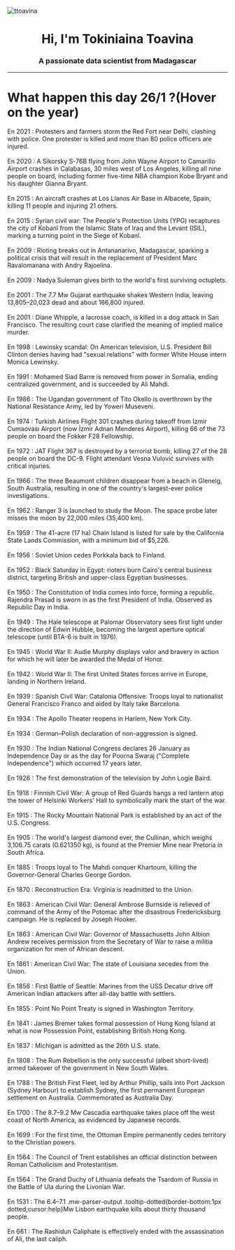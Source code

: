 
<p align="left"> <img src="https://komarev.com/ghpvc/?username=ttoavina&label=Profile%20views&color=0e75b6&style=flat" alt="ttoavina" /> </p>
<h1 align="center">Hi, I'm Tokiniaina Toavina</h1>
<h3 align="center">A passionate data scientist from Madagascar</h3>
    
<hr/>
<h1> What happen this day 26/1 ?(Hover on the year)</h1>

En 2021 : Protesters and farmers storm the Red Fort near Delhi, clashing with police. One protester is killed and more than 80 police officers are injured.
<br/><br/>
En 2020 : A Sikorsky S-76B flying from John Wayne Airport to Camarillo Airport crashes in Calabasas, 30 miles west of Los Angeles, killing all nine people on board, including former five-time NBA champion Kobe Bryant and his daughter Gianna Bryant.
<br/><br/>
En 2015 : An aircraft crashes at Los Llanos Air Base in Albacete, Spain, killing 11 people and injuring 21 others.
<br/><br/>
En 2015 : Syrian civil war: The People's Protection Units (YPG) recaptures the city of Kobanî from the Islamic State of Iraq and the Levant (ISIL), marking a turning point in the Siege of Kobanî.
<br/><br/>
En 2009 : Rioting breaks out in Antananarivo, Madagascar, sparking a political crisis that will result in the replacement of President Marc Ravalomanana with Andry Rajoelina.
<br/><br/>
En 2009 : Nadya Suleman gives birth to the world's first surviving octuplets.
<br/><br/>
En 2001 : The 7.7 Mw Gujarat earthquake shakes Western India, leaving 13,805–20,023 dead and about 166,800 injured.
<br/><br/>
En 2001 : Diane Whipple, a lacrosse coach, is killed in a dog attack in San Francisco. The resulting court case clarified the meaning of implied malice murder.
<br/><br/>
En 1998 : Lewinsky scandal: On American television, U.S. President Bill Clinton denies having had "sexual relations" with former White House intern Monica Lewinsky.
<br/><br/>
En 1991 : Mohamed Siad Barre is removed from power in Somalia, ending centralized government, and is succeeded by Ali Mahdi.
<br/><br/>
En 1986 : The Ugandan government of Tito Okello is overthrown by the National Resistance Army, led by Yoweri Museveni.
<br/><br/>
En 1974 : Turkish Airlines Flight 301 crashes during takeoff from Izmir Cumaovası Airport (now İzmir Adnan Menderes Airport), killing 66 of the 73 people on board the Fokker F28 Fellowship.
<br/><br/>
En 1972 : JAT Flight 367 is destroyed by a terrorist bomb, killing 27 of the 28 people on board the DC-9. Flight attendant Vesna Vulović survives with critical injuries.
<br/><br/>
En 1966 : The three Beaumont children disappear from a beach in Glenelg, South Australia, resulting in one of the country's largest-ever police investigations.
<br/><br/>
En 1962 : Ranger 3 is launched to study the Moon. The space probe later misses the moon by 22,000 miles (35,400 km).
<br/><br/>
En 1959 : The 41-acre (17 ha) Chain Island is listed for sale by the California State Lands Commission, with a minimum bid of $5,226.
<br/><br/>
En 1956 : Soviet Union cedes Porkkala back to Finland.
<br/><br/>
En 1952 : Black Saturday in Egypt: rioters burn Cairo's central business district, targeting British and upper-class Egyptian businesses.
<br/><br/>
En 1950 : The Constitution of India comes into force, forming a republic. Rajendra Prasad is sworn in as the first President of India. Observed as Republic Day in India.
<br/><br/>
En 1949 : The Hale telescope at Palomar Observatory sees first light under the direction of Edwin Hubble, becoming the largest aperture optical telescope (until BTA-6 is built in 1976).
<br/><br/>
En 1945 : World War II: Audie Murphy displays valor and bravery in action for which he will later be awarded the Medal of Honor.
<br/><br/>
En 1942 : World War II: The first United States forces arrive in Europe, landing in Northern Ireland.
<br/><br/>
En 1939 : Spanish Civil War: Catalonia Offensive: Troops loyal to nationalist General Francisco Franco and aided by Italy take Barcelona.
<br/><br/>
En 1934 : The Apollo Theater reopens in Harlem, New York City.
<br/><br/>
En 1934 : German–Polish declaration of non-aggression is signed.
<br/><br/>
En 1930 : The Indian National Congress declares 26 January as Independence Day or as the day for Poorna Swaraj ("Complete Independence") which occurred 17 years later.
<br/><br/>
En 1926 : The first demonstration of the television by John Logie Baird.
<br/><br/>
En 1918 : Finnish Civil War: A group of Red Guards hangs a red lantern atop the tower of Helsinki Workers' Hall to symbolically mark the start of the war.
<br/><br/>
En 1915 : The Rocky Mountain National Park is established by an act of the U.S. Congress.
<br/><br/>
En 1905 : The world's largest diamond ever, the Cullinan, which weighs 3,106.75 carats (0.621350 kg), is found at the Premier Mine near Pretoria in South Africa.
<br/><br/>
En 1885 : Troops loyal to The Mahdi conquer Khartoum, killing the Governor-General Charles George Gordon.
<br/><br/>
En 1870 : Reconstruction Era: Virginia is readmitted to the Union.
<br/><br/>
En 1863 : American Civil War: General Ambrose Burnside is relieved of command of the Army of the Potomac after the disastrous Fredericksburg campaign. He is replaced by Joseph Hooker.
<br/><br/>
En 1863 : American Civil War: Governor of Massachusetts John Albion Andrew receives permission from the Secretary of War to raise a militia organization for men of African descent.
<br/><br/>
En 1861 : American Civil War: The state of Louisiana secedes from the Union.
<br/><br/>
En 1856 : First Battle of Seattle: Marines from the USS Decatur drive off American Indian attackers after all-day battle with settlers.
<br/><br/>
En 1855 : Point No Point Treaty is signed in Washington Territory.
<br/><br/>
En 1841 : James Bremer takes formal possession of Hong Kong Island at what is now Possession Point, establishing British Hong Kong.
<br/><br/>
En 1837 : Michigan is admitted as the 26th U.S. state.
<br/><br/>
En 1808 : The Rum Rebellion is the only successful (albeit short-lived) armed takeover of the government in New South Wales.
<br/><br/>
En 1788 : The British First Fleet, led by Arthur Phillip, sails into Port Jackson (Sydney Harbour) to establish Sydney, the first permanent European settlement on Australia. Commemorated as Australia Day.
<br/><br/>
En 1700 : The 8.7–9.2 Mw Cascadia earthquake takes place off the west coast of North America, as evidenced by Japanese records.
<br/><br/>
En 1699 : For the first time, the Ottoman Empire permanently cedes territory to the Christian powers.
<br/><br/>
En 1564 : The Council of Trent establishes an official distinction between Roman Catholicism and Protestantism.
<br/><br/>
En 1564 : The Grand Duchy of Lithuania defeats the Tsardom of Russia in the Battle of Ula during the Livonian War.
<br/><br/>
En 1531 : The 6.4–7.1 .mw-parser-output .tooltip-dotted{border-bottom:1px dotted;cursor:help}Mw Lisbon earthquake kills about thirty thousand people.
<br/><br/>
En 661 : The Rashidun Caliphate is effectively ended with the assassination of Ali, the last caliph.
<br/><br/>
